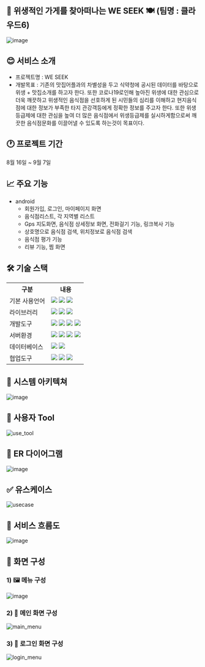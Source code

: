 👀 위생적인 가게를 찾아떠나는 WE SEEK 🍽 (팀명 : 클라우드6)
----
![image](https://user-images.githubusercontent.com/111551241/189027707-afe7a268-1080-4961-9d3e-c8641df37e3f.png)

😊 서비스 소개
----
- 프로젝트명 : WE SEEK
- 개발목표 : 기존의 맛집어플과의 차별성을 두고 식약청에 공시된 데이터를 바탕으로 위생 + 맛집소개를 하고자 한다.
또한 코로나19로인해 높아진 위생에 대한 관심으로 더욱 깨끗하고 위생적인 음식점을 선호하게 된 시민들의 심리를 이해하고 현지음식점에 대한 정보가 부족한 타지 관강객등에게 정확한 
정보를 주고자 한다. 또한 위생등급제에 대한 관심을 높여 더 많은 음식점에서 위생등급제를 실시하게함으로써 깨끗한 음식점문화를 이끌어낼 수 있도록 하는것이 목표이다.

🕐 프로젝트 기간
----
8월 16일 ~ 9월 7일

📈 주요 기능
----
- android
  - 회원가입, 로그인, 마이페이지 화면
  - 음식점리스트, 각 지역별 리스트
  - Gps 지도화면, 음식점 상세정보 화면, 전화걸기 기능, 링크복사 기능
  - 상호명으로 음식점 검색, 위치정보로 음식점 검색
  - 음식점 평가 기능
  - 리뷰 기능, 찜 화면
  
  
🛠 기술 스택
---
<table>
    <tr>
        <th>구분</th>
        <th>내용</th>
    </tr>
    <tr>
        <td>기본 사용언어</td>
        <td>
            <img src="https://img.shields.io/badge/Java-007396?style=for-the-badge&logo=java&logoColor=white"/>
            <img src="https://img.shields.io/badge/Python-ecf45c?style=for-the-badge&logo=python&logoColor=white"/>
            <img src="https://img.shields.io/badge/Java script-dc18cf?style=for-the-badge&logo=Javascript&logoColor=white"/>
        </td>
    </tr>
     <tr>
        <td>라이브러리</td>
        <td>
            <img src="https://img.shields.io/badge/glide-7952B3?style=for-the-badge&logo=glide&logoColor=white"/>
            <img src="https://img.shields.io/badge/MPAndroidChart-bada55?style=for-the-badge&logo=MPAndroidChart&logoColor=white"/>
            <img src="https://img.shields.io/badge/circleimageview-d97b53?style=for-the-badge&logo=circleimageview&logoColor=white"/>
        </td>
    </tr>
    <tr>
        <td>개발도구</td>
        <td>
            <img src="https://img.shields.io/badge/android studio-26c346?style=for-the-badge&logo=android studio&logoColor=white"/>
            <img src="https://img.shields.io/badge/HTML-E34F26?style=for-the-badge&logo=html5&logoColor=white"/>
            <img src="https://img.shields.io/badge/CSS-1572B6?style=for-the-badge&logo=css3&logoColor=white"/>
            <img src="https://img.shields.io/badge/visual studio code-ef911e?style=for-the-badge&logo=visual studio code&logoColor=white"/>
        </td>
    </tr>
    <tr>
        <td>서버환경</td>
        <td>
            <img src="https://img.shields.io/badge/heroku-dc4618?style=for-the-badge&logo=heroku&logoColor=white"/>
            <img src="https://img.shields.io/badge/flask-18dcae?style=for-the-badge&logo=flask&logoColor=white"/>
            <img src="https://img.shields.io/badge/oracle-7018dc?style=for-the-badge&logo=oracle&logoColor=white"/>
            <img src="https://img.shields.io/badge/Postman-dc183f?style=for-the-badge&logo=postman&logoColor=white"/>
        </td>
    </tr>
    <tr>
        <td>데이터베이스</td>
        <td>
             <img src="https://img.shields.io/badge/sqlite-4218dc?style=for-the-badge&logo=sqlite&logoColor=white"/>
             <img src="https://img.shields.io/badge/mysql-a9c175?style=for-the-badge&logo=mysql&logoColor=white"/>
        </td>
    </tr>
    <tr>
        <td>협업도구</td>
        <td>
            <img src="https://img.shields.io/badge/Git-F05032?style=for-the-badge&logo=Git&logoColor=white"/>
            <img src="https://img.shields.io/badge/GitHub-181717?style=for-the-badge&logo=GitHub&logoColor=white"/>
            <img src="https://img.shields.io/badge/jira software-cc543c?style=for-the-badge&logo=sqlite&logoColor=white"/>
        </td>
    </tr>
</table>


📱 시스템 아키텍쳐
---
![image](https://user-images.githubusercontent.com/111551241/189048184-88d9cef3-a0c3-4609-990a-b94b9c8453f6.png)

🚧 사용자 Tool
---
![use_tool](https://user-images.githubusercontent.com/111555755/189029604-5f8a4546-a932-44d4-b519-7a23bfd951fa.png)

🔀 ER 다이어그램
---
![image](https://user-images.githubusercontent.com/111555755/189051462-9710a4a2-898b-47a7-b518-d4a196b2a27c.png)

✅ 유스케이스
----
![usecase](https://user-images.githubusercontent.com/111555755/189053029-2b2e77a9-3b84-41bf-bc6f-b76f96e00f98.PNG)

🙌 서비스 흐름도
---
![image](https://user-images.githubusercontent.com/111555755/189055418-7642cba1-f638-4709-abae-64b9001fa130.png)

## 📲 화면 구성
### 1) 🖼 메뉴 구성
![image](https://user-images.githubusercontent.com/111555755/189056165-352e4b1e-4b09-44d6-bb7d-18fd043dc7a5.png)

### 2) 📘 메인 화면 구성
![main_menu](https://user-images.githubusercontent.com/111555755/189056921-141e1c8f-45a9-4a79-a023-8fd0ac3d15a7.png)

### 3) 📗 로그인 화면 구성
![login_menu](https://user-images.githubusercontent.com/111555755/189057634-7295b20b-c550-4c80-8031-92daf3cc3eaf.png)

